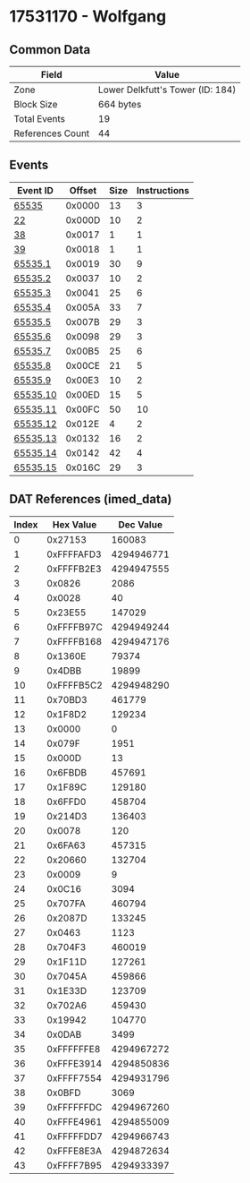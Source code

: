 # 17531170 - Wolfgang

## Common Data

| Field            | Value                            |
|------------------|----------------------------------|
| Zone             | Lower Delkfutt's Tower (ID: 184) |
| Block Size       | 664 bytes                        |
| Total Events     | 19                               |
| References Count | 44                               |

## Events

| Event ID                  | Offset   |   Size |   Instructions |
|---------------------------|----------|--------|----------------|
| [65535](./65535.md)       | 0x0000   |     13 |              3 |
| [22](./22.md)             | 0x000D   |     10 |              2 |
| [38](./38.md)             | 0x0017   |      1 |              1 |
| [39](./39.md)             | 0x0018   |      1 |              1 |
| [65535.1](./65535.1.md)   | 0x0019   |     30 |              9 |
| [65535.2](./65535.2.md)   | 0x0037   |     10 |              2 |
| [65535.3](./65535.3.md)   | 0x0041   |     25 |              6 |
| [65535.4](./65535.4.md)   | 0x005A   |     33 |              7 |
| [65535.5](./65535.5.md)   | 0x007B   |     29 |              3 |
| [65535.6](./65535.6.md)   | 0x0098   |     29 |              3 |
| [65535.7](./65535.7.md)   | 0x00B5   |     25 |              6 |
| [65535.8](./65535.8.md)   | 0x00CE   |     21 |              5 |
| [65535.9](./65535.9.md)   | 0x00E3   |     10 |              2 |
| [65535.10](./65535.10.md) | 0x00ED   |     15 |              5 |
| [65535.11](./65535.11.md) | 0x00FC   |     50 |             10 |
| [65535.12](./65535.12.md) | 0x012E   |      4 |              2 |
| [65535.13](./65535.13.md) | 0x0132   |     16 |              2 |
| [65535.14](./65535.14.md) | 0x0142   |     42 |              4 |
| [65535.15](./65535.15.md) | 0x016C   |     29 |              3 |

## DAT References (imed_data)

|   Index | Hex Value   |   Dec Value |
|---------|-------------|-------------|
|       0 | 0x27153     |      160083 |
|       1 | 0xFFFFAFD3  |  4294946771 |
|       2 | 0xFFFFB2E3  |  4294947555 |
|       3 | 0x0826      |        2086 |
|       4 | 0x0028      |          40 |
|       5 | 0x23E55     |      147029 |
|       6 | 0xFFFFB97C  |  4294949244 |
|       7 | 0xFFFFB168  |  4294947176 |
|       8 | 0x1360E     |       79374 |
|       9 | 0x4DBB      |       19899 |
|      10 | 0xFFFFB5C2  |  4294948290 |
|      11 | 0x70BD3     |      461779 |
|      12 | 0x1F8D2     |      129234 |
|      13 | 0x0000      |           0 |
|      14 | 0x079F      |        1951 |
|      15 | 0x000D      |          13 |
|      16 | 0x6FBDB     |      457691 |
|      17 | 0x1F89C     |      129180 |
|      18 | 0x6FFD0     |      458704 |
|      19 | 0x214D3     |      136403 |
|      20 | 0x0078      |         120 |
|      21 | 0x6FA63     |      457315 |
|      22 | 0x20660     |      132704 |
|      23 | 0x0009      |           9 |
|      24 | 0x0C16      |        3094 |
|      25 | 0x707FA     |      460794 |
|      26 | 0x2087D     |      133245 |
|      27 | 0x0463      |        1123 |
|      28 | 0x704F3     |      460019 |
|      29 | 0x1F11D     |      127261 |
|      30 | 0x7045A     |      459866 |
|      31 | 0x1E33D     |      123709 |
|      32 | 0x702A6     |      459430 |
|      33 | 0x19942     |      104770 |
|      34 | 0x0DAB      |        3499 |
|      35 | 0xFFFFFFE8  |  4294967272 |
|      36 | 0xFFFE3914  |  4294850836 |
|      37 | 0xFFFF7554  |  4294931796 |
|      38 | 0x0BFD      |        3069 |
|      39 | 0xFFFFFFDC  |  4294967260 |
|      40 | 0xFFFE4961  |  4294855009 |
|      41 | 0xFFFFFDD7  |  4294966743 |
|      42 | 0xFFFE8E3A  |  4294872634 |
|      43 | 0xFFFF7B95  |  4294933397 |
